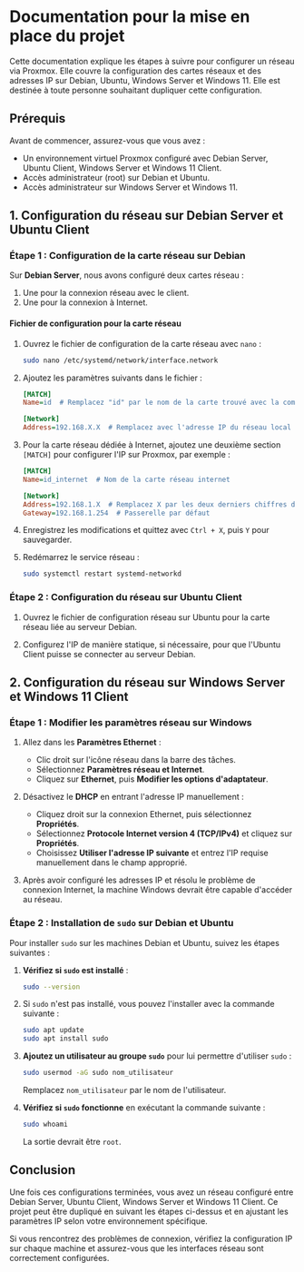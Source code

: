 
# Documentation pour la mise en place du projet

Cette documentation explique les étapes à suivre pour configurer un réseau via Proxmox. Elle couvre la configuration des cartes réseaux et des adresses IP sur Debian, Ubuntu, Windows Server et Windows 11. Elle est destinée à toute personne souhaitant dupliquer cette configuration.

## Prérequis

Avant de commencer, assurez-vous que vous avez :
- Un environnement virtuel Proxmox configuré avec Debian Server, Ubuntu Client, Windows Server et Windows 11 Client.
- Accès administrateur (root) sur Debian et Ubuntu.
- Accès administrateur sur Windows Server et Windows 11.

## 1. Configuration du réseau sur Debian Server et Ubuntu Client

### Étape 1 : Configuration de la carte réseau sur Debian

Sur **Debian Server**, nous avons configuré deux cartes réseau :
1. Une pour la connexion réseau avec le client.
2. Une pour la connexion à Internet.

#### Fichier de configuration pour la carte réseau

1. Ouvrez le fichier de configuration de la carte réseau avec `nano` :

   ```bash
   sudo nano /etc/systemd/network/interface.network
   ```

2. Ajoutez les paramètres suivants dans le fichier :

   ```ini
   [MATCH]
   Name=id  # Remplacez "id" par le nom de la carte trouvé avec la commande `ip a`, souvent "ens18"
   
   [Network]
   Address=192.168.X.X  # Remplacez avec l'adresse IP du réseau local ou d'internet
   ```

3. Pour la carte réseau dédiée à Internet, ajoutez une deuxième section `[MATCH]` pour configurer l'IP sur Proxmox, par exemple :

   ```ini
   [MATCH]
   Name=id_internet  # Nom de la carte réseau internet

   [Network]
   Address=192.168.1.X  # Remplacez X par les deux derniers chiffres de la machine virtuelle
   Gateway=192.168.1.254  # Passerelle par défaut
   ```

4. Enregistrez les modifications et quittez avec `Ctrl + X`, puis `Y` pour sauvegarder.

5. Redémarrez le service réseau :

   ```bash
   sudo systemctl restart systemd-networkd
   ```

### Étape 2 : Configuration du réseau sur Ubuntu Client

1. Ouvrez le fichier de configuration réseau sur Ubuntu pour la carte réseau liée au serveur Debian.

2. Configurez l'IP de manière statique, si nécessaire, pour que l'Ubuntu Client puisse se connecter au serveur Debian.

## 2. Configuration du réseau sur Windows Server et Windows 11 Client

### Étape 1 : Modifier les paramètres réseau sur Windows

1. Allez dans les **Paramètres Ethernet** :
   - Clic droit sur l'icône réseau dans la barre des tâches.
   - Sélectionnez **Paramètres réseau et Internet**.
   - Cliquez sur **Ethernet**, puis **Modifier les options d'adaptateur**.

2. Désactivez le **DHCP** en entrant l'adresse IP manuellement :
   - Cliquez droit sur la connexion Ethernet, puis sélectionnez **Propriétés**.
   - Sélectionnez **Protocole Internet version 4 (TCP/IPv4)** et cliquez sur **Propriétés**.
   - Choisissez **Utiliser l'adresse IP suivante** et entrez l'IP requise manuellement dans le champ approprié.

3. Après avoir configuré les adresses IP et résolu le problème de connexion Internet, la machine Windows devrait être capable d'accéder au réseau.

### Étape 2 : Installation de `sudo` sur Debian et Ubuntu

Pour installer `sudo` sur les machines Debian et Ubuntu, suivez les étapes suivantes :

1. **Vérifiez si `sudo` est installé** :

   ```bash
   sudo --version
   ```

2. Si `sudo` n'est pas installé, vous pouvez l'installer avec la commande suivante :

   ```bash
   sudo apt update
   sudo apt install sudo
   ```

3. **Ajoutez un utilisateur au groupe `sudo`** pour lui permettre d'utiliser `sudo` :

   ```bash
   sudo usermod -aG sudo nom_utilisateur
   ```

   Remplacez `nom_utilisateur` par le nom de l'utilisateur.

4. **Vérifiez si `sudo` fonctionne** en exécutant la commande suivante :

   ```bash
   sudo whoami
   ```

   La sortie devrait être `root`.

## Conclusion

Une fois ces configurations terminées, vous avez un réseau configuré entre Debian Server, Ubuntu Client, Windows Server et Windows 11 Client. Ce projet peut être dupliqué en suivant les étapes ci-dessus et en ajustant les paramètres IP selon votre environnement spécifique.

Si vous rencontrez des problèmes de connexion, vérifiez la configuration IP sur chaque machine et assurez-vous que les interfaces réseau sont correctement configurées.
